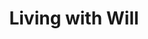 ---
guid: "76A02F40-0D69-4047-9243-7B51341A4CEB"
title: "Living with Will"
description: "In episode 24, we have a special guest Living with Will. We discuss membership NFTs and utility, including how they can be used for gated access on Discord. We also talk about the ability to change NFT metadata, and the potential implications of this. We also address Vitalik's recent tweets about the energy use of blockchain, and compare it to Jared Diamond's book Collapse: How Societies Choose to Fail or Survive."
pubDate: "Tue, 17 May 2022 18:00:00 -0500" # 6pm New York time
itunes-explicit: "no"
itunes-episode: 24
itunes-episodeType: full

# More info
youtube-full: https://youtu.be/H3aHOezE768
discussion: https://twitter.com/fulldecent/status/1526707610086526976

# Timeline
timeline:
  - seconds: 0
    title: Intro
  - seconds: 47
    title: Membership NFTs
  - seconds: 301
    title: Will is here
  - seconds: 407
    title: Should metadata be allowed to change?
  - seconds: 862
    title: Okay Bears / Not Okay Bears
  - seconds: 969
    title: Vitalik's contradictions
  - seconds: 1378
    title: Moral relativism
  - seconds: 1774
    title: Our NFT together
  - seconds: 1951
    title: V in the room
  - seconds: 1956
    title: Ethereum 1.0 should be illegal
  - seconds: 1992
    title: Defending the energy use
  - seconds: 2118
    title: We got one life
  - seconds: 2124
    title: Will checking out
  - seconds: 2179
    title: Scope 3 emission reporting
  - seconds: 2227
    title: Upgrading


# File information
enclosure-url: "https://media.phor.net/csh/2022-05-17-episode-24.m4a"
enclosure-length: 47911190
enclosure-type: "audio/x-m4a"
itunes-duration: 2411

# CSH information
badges: []
---